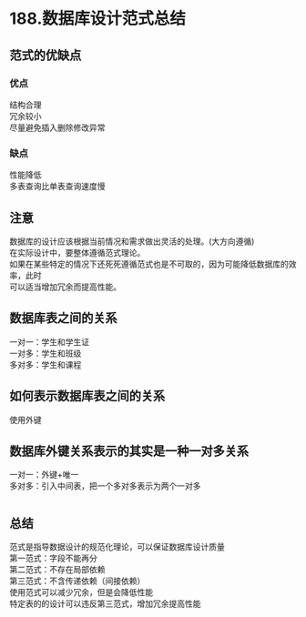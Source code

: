 # 188.数据库设计范式总结

<a name="Y5X47"></a>
## 范式的优缺点
<a name="RrRtv"></a>
### 优点
结构合理<br />冗余较小<br />尽量避免插入删除修改异常
<a name="UbIyh"></a>
### 缺点
性能降低<br />多表查询比单表查询速度慢

<a name="dHpeF"></a>
## 注意
数据库的设计应该根据当前情况和需求做出灵活的处理。(大方向遵循)<br />在实际设计中，要整体遵循范式理论。<br />如果在某些特定的情况下还死死遵循范式也是不可取的，因为可能降低数据库的效率，此时<br />可以适当增加冗余而提高性能。

<a name="7oEM2"></a>
## 数据库表之间的关系
一对一：学生和学生证<br />一对多：学生和班级<br />多对多：学生和课程
<a name="LLoBA"></a>
## 
<a name="7adcl"></a>
## 如何表示数据库表之间的关系
使用外键

<a name="vptH3"></a>
## 数据库外键关系表示的其实是一种一对多关系
一对一：外键+唯一<br />多对多：引入中间表，把一个多对多表示为两个一对多
<a name="r60bo"></a>
# 
<a name="1TDvS"></a>
## 总结
范式是指导数据设计的规范化理论，可以保证数据库设计质量<br />第一范式：字段不能再分<br />第二范式：不存在局部依赖<br />第三范式：不含传递依赖（间接依赖）<br />使用范式可以减少冗余，但是会降低性能<br />特定表的的设计可以违反第三范式，增加冗余提高性能
